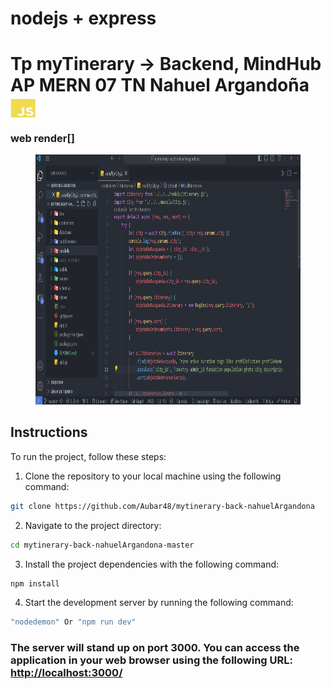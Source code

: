 # nodejs + express

# Tp myTinerary -> Backend, MindHub AP MERN 07 TN Nahuel Argandoña<img align="center" alt="JS" height="30" width="40" src="https://raw.githubusercontent.com/devicons/devicon/master/icons/javascript/javascript-plain.svg"> 

### web render[]

<figure><img src="./mock/proyectoBackend.png" alt="logo" style="height: 400px;"></figure>          

## Instructions

To run the project, follow these steps:

1. Clone the repository to your local machine using the following command:

```bash
git clone https://github.com/Aubar48/mytinerary-back-nahuelArgandona
```

2. Navigate to the project directory:

```bash
cd mytinerary-back-nahuelArgandona-master
```

3. Install the project dependencies with the following command:

```bash
npm install
```

4. Start the development server by running the following command:

```bash
"nodedemon" Or "npm run dev"
```

### The server will stand up on port 3000. You can access the application in your web browser using the following URL: [http://localhost:3000/](http://localhost:3000/)